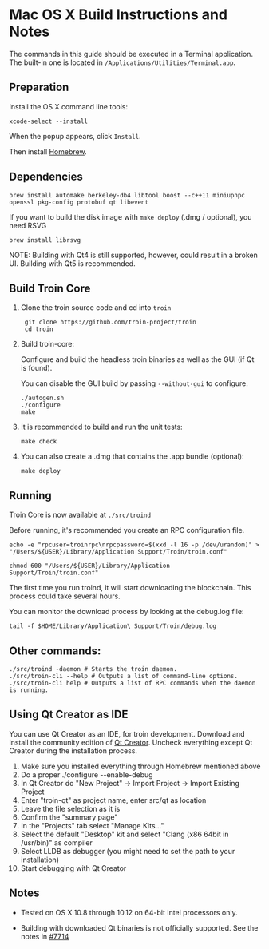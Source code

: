 Mac OS X Build Instructions and Notes
====================================
The commands in this guide should be executed in a Terminal application.
The built-in one is located in `/Applications/Utilities/Terminal.app`.

Preparation
-----------
Install the OS X command line tools:

`xcode-select --install`

When the popup appears, click `Install`.

Then install [Homebrew](https://brew.sh).

Dependencies
----------------------

    brew install automake berkeley-db4 libtool boost --c++11 miniupnpc openssl pkg-config protobuf qt libevent

If you want to build the disk image with `make deploy` (.dmg / optional), you need RSVG

    brew install librsvg

NOTE: Building with Qt4 is still supported, however, could result in a broken UI. Building with Qt5 is recommended.

Build Troin Core
------------------------

1. Clone the troin source code and cd into `troin`

        git clone https://github.com/troin-project/troin
        cd troin

2.  Build troin-core:

    Configure and build the headless troin binaries as well as the GUI (if Qt is found).

    You can disable the GUI build by passing `--without-gui` to configure.

        ./autogen.sh
        ./configure
        make

3.  It is recommended to build and run the unit tests:

        make check

4.  You can also create a .dmg that contains the .app bundle (optional):

        make deploy

Running
-------

Troin Core is now available at `./src/troind`

Before running, it's recommended you create an RPC configuration file.

    echo -e "rpcuser=troinrpc\nrpcpassword=$(xxd -l 16 -p /dev/urandom)" > "/Users/${USER}/Library/Application Support/Troin/troin.conf"

    chmod 600 "/Users/${USER}/Library/Application Support/Troin/troin.conf"

The first time you run troind, it will start downloading the blockchain. This process could take several hours.

You can monitor the download process by looking at the debug.log file:

    tail -f $HOME/Library/Application\ Support/Troin/debug.log

Other commands:
-------

    ./src/troind -daemon # Starts the troin daemon.
    ./src/troin-cli --help # Outputs a list of command-line options.
    ./src/troin-cli help # Outputs a list of RPC commands when the daemon is running.

Using Qt Creator as IDE
------------------------
You can use Qt Creator as an IDE, for troin development.
Download and install the community edition of [Qt Creator](https://www.qt.io/download/).
Uncheck everything except Qt Creator during the installation process.

1. Make sure you installed everything through Homebrew mentioned above
2. Do a proper ./configure --enable-debug
3. In Qt Creator do "New Project" -> Import Project -> Import Existing Project
4. Enter "troin-qt" as project name, enter src/qt as location
5. Leave the file selection as it is
6. Confirm the "summary page"
7. In the "Projects" tab select "Manage Kits..."
8. Select the default "Desktop" kit and select "Clang (x86 64bit in /usr/bin)" as compiler
9. Select LLDB as debugger (you might need to set the path to your installation)
10. Start debugging with Qt Creator

Notes
-----

* Tested on OS X 10.8 through 10.12 on 64-bit Intel processors only.

* Building with downloaded Qt binaries is not officially supported. See the notes in [#7714](https://github.com/bitcoin/bitcoin/issues/7714)
